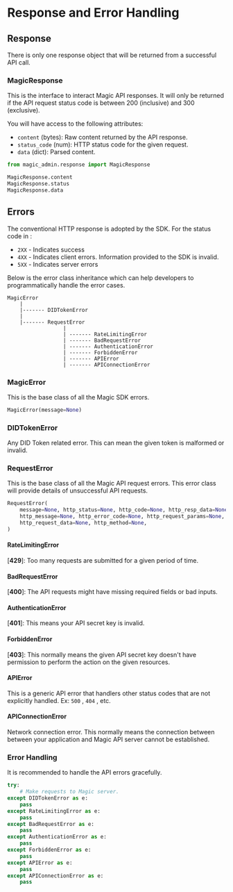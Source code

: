 # Response and Error Handling

## Response

There is only one response object that will be returned from a successful API call.

### MagicResponse

This is the interface to interact Magic API responses. It will only be returned if the API request status code is between 200 \(inclusive\) and 300 \(exclusive\).

You will have access to the following attributes:

* `content` \(bytes\): Raw content returned by the API response.
* `status_code` \(num\): HTTP status code for the given request.
* `data` \(dict\): Parsed content.

```python
from magic_admin.response import MagicResponse

MagicResponse.content
MagicResponse.status
MagicResponse.data
```

## Errors

The conventional HTTP response is adopted by the SDK. For the status code in :

* `2XX` - Indicates success
* `4XX` - Indicates client errors. Information provided to the SDK is invalid.
* `5XX` - Indicates server errors

Below is the error class inheritance which can help  developers to programmatically handle the error cases.

```text
MagicError
    |
    |------- DIDTokenError
    |
    |------- RequestError
                  |
                  | ------- RateLimitingError
                  | ------- BadRequestError
                  | ------- AuthenticationError
                  | ------- ForbiddenError
                  | ------- APIError
                  | ------- APIConnectionError
```

### MagicError

This is the base class of all the Magic SDK errors.

```python
MagicError(message=None)
```

### DIDTokenError

Any DID Token related error. This can mean the given token is malformed or invalid.

### RequestError

This is the base class of all the Magic API request errors. This error class will provide details of unsuccessful API requests.

```python
RequestError(
    message=None, http_status=None, http_code=None, http_resp_data=None,
    http_message=None, http_error_code=None, http_request_params=None,
    http_request_data=None, http_method=None,
)
```

#### RateLimitingError

\[**429**\]: Too many requests are submitted for a given period of time.

#### BadRequestError

\[**400**\]:  The API requests might have missing required fields or bad inputs.

#### AuthenticationError

\[**401**\]: This means your API secret key is invalid.

#### ForbiddenError

\[**403**\]: This normally means the given API secret key doesn't have permission to perform the action on the given resources.

#### APIError

This is a generic API error that handlers other status codes that are not explicitly handled. Ex: `500` , `404` , etc.

#### APIConnectionError

Network connection error. This normally means the connection between between your application and Magic API server cannot be established.

### Error Handling

It is recommended to handle the API errors gracefully.

```python
try:
    # Make requests to Magic server.  
except DIDTokenError as e:
    pass
except RateLimitingError as e:
    pass
except BadRequestError as e:
    pass
except AuthenticationError as e:
    pass
except ForbiddenError as e:
    pass
except APIError as e:
    pass
except APIConnectionError as e:
    pass
```

